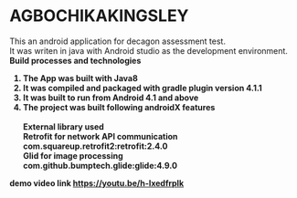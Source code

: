 # AGBOCHIKAKINGSLEY
This an android application for decagon assessment test. <br/>
It was writen in java with Android studio as the development environment.
<br/>
<b>Build processes and technologies<b/>
  1. The App was built with Java8
  2. It was compiled and packaged with gradle plugin version 4.1.1
  3. It was built to run from Android 4.1 and above
  4. The project was built following androidX features
  <br/><br/>
  <b>External library used</b><br/>
  Retrofit for network API communication <br/>
  com.squareup.retrofit2:retrofit:2.4.0 <br/>
  Glid for image processing <br/>
  com.github.bumptech.glide:glide:4.9.0
  
 <b> demo video link <b>
  https://youtu.be/h-IxedfrpIk
